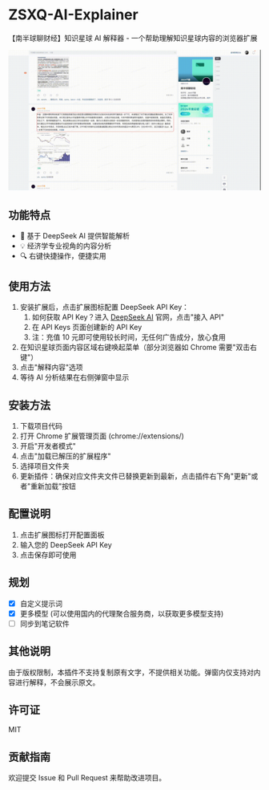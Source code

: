 # ZSXQ-AI-Explainer

【南半球聊财经】知识星球 AI 解释器 - 一个帮助理解知识星球内容的浏览器扩展

![界面预览](docs/readme.gif)

## 功能特点

- 🤖 基于 DeepSeek AI 提供智能解析
- 💡 经济学专业视角的内容分析
- 🔍 右键快捷操作，便捷实用

## 使用方法

1. 安装扩展后，点击扩展图标配置 DeepSeek API Key：
   1. 如何获取 API Key？进入 [DeepSeek AI](https://www.deepseek.com/) 官网，点击"接入 API"
   2. 在 API Keys 页面创建新的 API Key
   3. 注：充值 10 元即可使用较长时间，无任何广告成分，放心食用
2. 在知识星球页面内容区域右键唤起菜单（部分浏览器如 Chrome 需要"双击右键"）
3. 点击"解释内容"选项
4. 等待 AI 分析结果在右侧弹窗中显示

## 安装方法

1. 下载项目代码
2. 打开 Chrome 扩展管理页面 (chrome://extensions/)
3. 开启"开发者模式"
4. 点击"加载已解压的扩展程序"
5. 选择项目文件夹
6. 更新插件：确保对应文件夹文件已替换更新到最新，点击插件右下角"更新"或者"重新加载"按钮

## 配置说明

1. 点击扩展图标打开配置面板
2. 输入您的 DeepSeek API Key
3. 点击保存即可使用

## 规划

- [x] 自定义提示词
- [x] 更多模型 (可以使用国内的代理聚合服务商，以获取更多模型支持)
- [ ] 同步到笔记软件

## 其他说明

由于版权限制，本插件不支持复制原有文字，不提供相关功能。弹窗内仅支持对内容进行解释，不会展示原文。

## 许可证

MIT

## 贡献指南

欢迎提交 Issue 和 Pull Request 来帮助改进项目。
